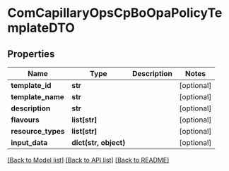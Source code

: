 # ComCapillaryOpsCpBoOpaPolicyTemplateDTO

## Properties
Name | Type | Description | Notes
------------ | ------------- | ------------- | -------------
**template_id** | **str** |  | [optional] 
**template_name** | **str** |  | [optional] 
**description** | **str** |  | [optional] 
**flavours** | **list[str]** |  | [optional] 
**resource_types** | **list[str]** |  | [optional] 
**input_data** | **dict(str, object)** |  | [optional] 

[[Back to Model list]](../README.md#documentation-for-models) [[Back to API list]](../README.md#documentation-for-api-endpoints) [[Back to README]](../README.md)

